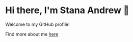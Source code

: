 # Hi there, I'm Stana Andrew 👋

Welcome to my GitHub profile!

Find more about me [here](https://portfolio-786060.gitlab.io/)
